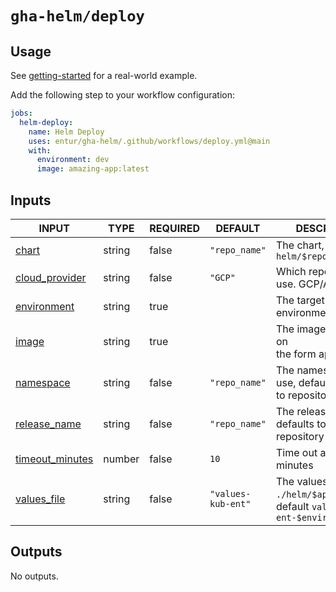 # `gha-helm/deploy`

## Usage

See [getting-started](https://github.com/entur/getting-started/blob/main/.github/workflows/cd.yml) for a real-world example.

Add the following step to your workflow configuration:

```yml
jobs:
  helm-deploy:
    name: Helm Deploy
    uses: entur/gha-helm/.github/workflows/deploy.yml@main
    with:
      environment: dev
      image: amazing-app:latest
```

## Inputs

<!-- AUTO-DOC-INPUT:START - Do not remove or modify this section -->

|                                     INPUT                                     |  TYPE  | REQUIRED |      DEFAULT       |                                      DESCRIPTION                                       |
|-------------------------------------------------------------------------------|--------|----------|--------------------|----------------------------------------------------------------------------------------|
|                <a name="input_chart"></a>[chart](#input_chart)                | string |  false   |   `"repo_name"`    |                     The chart, defaults to `helm/$repository_name`                     |
|  <a name="input_cloud_provider"></a>[cloud_provider](#input_cloud_provider)   | string |  false   |      `"GCP"`       |                           Which repository to use. GCP/Azure                           |
|       <a name="input_environment"></a>[environment](#input_environment)       | string |   true   |                    |                                 The target environment                                 |
|                <a name="input_image"></a>[image](#input_image)                | string |   true   |                    |                     The image to deploy, on <br>the form app:tag                       |
|          <a name="input_namespace"></a>[namespace](#input_namespace)          | string |  false   |   `"repo_name"`    |                 The namespace to use, defaults <br>to repository name                  |
|     <a name="input_release_name"></a>[release_name](#input_release_name)      | string |  false   |   `"repo_name"`    |                   The release name, defaults to <br>repository name                    |
| <a name="input_timeout_minutes"></a>[timeout_minutes](#input_timeout_minutes) | number |  false   |        `10`        |                                Time out after x minutes                                |
|       <a name="input_values_file"></a>[values_file](#input_values_file)       | string |  false   | `"values-kub-ent"` | The values file in `./helm/$app/env/`, <br>default `values-kub-ent-$environment.yaml`  |

<!-- AUTO-DOC-INPUT:END -->

## Outputs

<!-- AUTO-DOC-OUTPUT:START - Do not remove or modify this section -->
No outputs.
<!-- AUTO-DOC-OUTPUT:END -->
